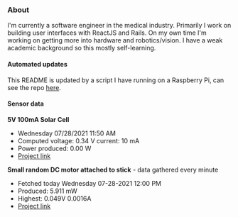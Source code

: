 ### About
I'm currently a software engineer in the medical industry. Primarily I work on building user interfaces with ReactJS and Rails. On my own time I'm working on getting more into hardware and robotics/vision. I have a weak academic background so this mostly self-learning.

#### Automated updates
This README is updated by a script I have running on a Raspberry Pi, can see the repo [here](https://github.com/jdc-cunningham/raspi-git-repo-updater).

#### Sensor data
**5V 100mA Solar Cell**
- Wednesday 07/28/2021 11:50 AM
- Computed voltage: 0.34 V current: 10 mA
- Power produced: 0.00 W
- [Project link](https://github.com/jdc-cunningham/raspisolarplotter)

**Small random DC motor attached to stick** - data gathered every minute
- Fetched today Wednesday 07-28-2021 12:00 PM
- Produced: 5.911 mW
- Highest: 0.049V 0.0016A
- [Project link](https://github.com/jdc-cunningham/turbine-raspi)